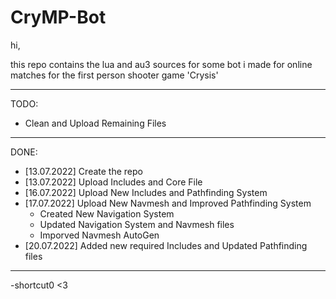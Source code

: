 # CryMP-Bot

hi,

this repo contains the lua and au3 sources for some bot i made for online matches for the first person shooter game 'Crysis'

---------------------------
TODO:
  + Clean and Upload Remaining Files
  
---------------------------
DONE:
  * [13.07.2022] Create the repo
  * [13.07.2022] Upload Includes and Core File
  * [16.07.2022] Upload New Includes and Pathfinding System
  * [17.07.2022] Upload New Navmesh and Improved Pathfinding System
    * Created New Navigation System
    * Updated Navigation System and Navmesh files
    * Imporved Navmesh AutoGen
  * [20.07.2022] Added new required Includes and Updated Pathfinding files
  
---------------------------
-shortcut0 <3
